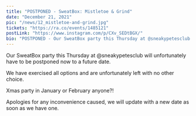 ```yaml
---
title: "POSTPONED - SweatBox: Mistletoe & Grind"
date: "December 21, 2021"
pic: "/news/12_mistletoe-and-grind.jpg"
tickets: "https://ra.co/events/1485121"
postLink: "https://www.instagram.com/p/CXv_SEDtBGX/"
bio: "POSTPONED - Our SweatBox party this Thursday at @sneakypetesclub will unfortunately have to be postponed now to a future date..."
---
```


Our SweatBox party this Thursday at @sneakypetesclub will unfortunately have to be postponed now to a future date.

We have exercised all options and are unfortunately left with no other choice.

Xmas party in January or February anyone?!

Apologies for any inconvenience caused, we will update with a new date as soon as we have one.
